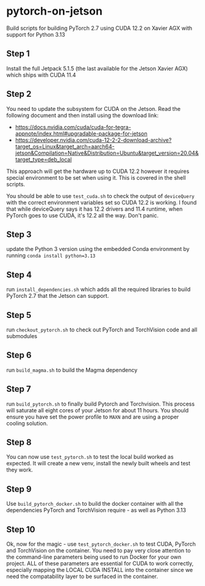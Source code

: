 # pytorch-on-jetson
Build scripts for building PyTorch 2.7 using CUDA 12.2 on Xavier AGX with support for Python 3.13

## Step 1
Install the full Jetpack 5.1.5 (the last available for the Jetson Xavier AGX) which ships with CUDA 11.4

## Step 2
You need to update the subsystem for CUDA on the Jetson. Read the following document and then install using the download link:
* https://docs.nvidia.com/cuda/cuda-for-tegra-appnote/index.html#upgradable-package-for-jetson
* https://developer.nvidia.com/cuda-12-2-2-download-archive?target_os=Linux&target_arch=aarch64-jetson&Compilation=Native&Distribution=Ubuntu&target_version=20.04&target_type=deb_local

This approach will get the hardware up to CUDA 12.2 however it requires special environment to be set when using it. This is covered in the shell scripts.

You should be able to use `test_cuda.sh` to check the output of `deviceQuery` with the correct environment variables set so CUDA 12.2 is working. I found that while deviceQuery says it has 12.2 drivers and 11.4 runtime, when PyTorch goes to use CUDA, it's 12.2 all the way. Don't panic.

## Step 3
update the Python 3 version using the embedded Conda environment by running `conda install python=3.13`

## Step 4
run `install_dependencies.sh` which adds all the required libraries to build PyTorch 2.7 that the Jetson can support.

## Step 5
run `checkout_pytorch.sh` to check out PyTorch and TorchVision code and all submodules

## Step 6
run `build_magma.sh` to build the Magma dependency

## Step 7
run `build_pytorch.sh` to finally build Pytorch and Torchvision. This process will saturate all eight cores of your Jetson for about 11 hours. You should ensure you have set the power profile to `MAXN` and are using a proper cooling solution.

## Step 8
You can now use `test_pytorch.sh` to test the local build worked as expected. It will create a new venv, install the newly built wheels and test they work.

## Step 9
Use `build_pytorch_docker.sh` to build the docker container with all the dependencies PyTorch and TorchVision require - as well as Python 3.13

## Step 10
Ok, now for the magic - use `test_pytorch_docker.sh` to test CUDA, PyTorch and TorchVision on the container. You need to pay very close attention to the command-line parameters being used to run Docker for your own project. ALL of these parameters are essential for CUDA to work correctly, especially mapping the LOCAL CUDA INSTALL into the container since we need the compatability layer to be surfaced in the container. 



